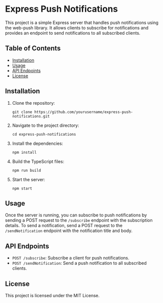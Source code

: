 # Express Push Notifications

This project is a simple Express server that handles push notifications using the web-push library. It allows clients to subscribe for notifications and provides an endpoint to send notifications to all subscribed clients.

## Table of Contents

- [Installation](#installation)
- [Usage](#usage)
- [API Endpoints](#api-endpoints)
- [License](#license)

## Installation

1. Clone the repository:
   ```
   git clone https://github.com/yourusername/express-push-notifications.git
   ```

2. Navigate to the project directory:
   ```
   cd express-push-notifications
   ```

3. Install the dependencies:
   ```
   npm install
   ```

4. Build the TypeScript files:
   ```
   npm run build
   ```

5. Start the server:
   ```
   npm start
   ```

## Usage

Once the server is running, you can subscribe to push notifications by sending a POST request to the `/subscribe` endpoint with the subscription details. To send a notification, send a POST request to the `/sendNotification` endpoint with the notification title and body.

## API Endpoints

- `POST /subscribe`: Subscribe a client for push notifications.
- `POST /sendNotification`: Send a push notification to all subscribed clients.

## License

This project is licensed under the MIT License.